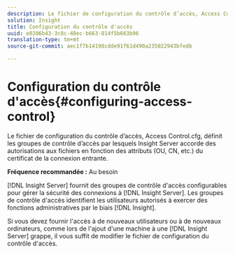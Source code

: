 ```yaml
---
description: Le fichier de configuration du contrôle d’accès, Access Control.cfg, définit les groupes de contrôle d’accès par lesquels Insight Server accorde des autorisations aux fichiers en fonction des attributs (OU, CN, etc.) du certificat de la connexion entrante.
solution: Insight
title: Configuration du contrôle d'accès
uuid: e0206b43-3c8c-48ec-b663-814f5b663b96
translation-type: tm+mt
source-git-commit: aec1f7b14198cdde91f61d490a235022943bfedb

---
```



# Configuration du contrôle d&#39;accès{#configuring-access-control}

Le fichier de configuration du contrôle d’accès, Access Control.cfg, définit les groupes de contrôle d’accès par lesquels Insight Server accorde des autorisations aux fichiers en fonction des attributs (OU, CN, etc.) du certificat de la connexion entrante.

**Fréquence recommandée :** Au besoin

[!DNL Insight Server] fournit des groupes de contrôle d&#39;accès configurables pour gérer la sécurité des connexions à [!DNL Insight Server]. Les groupes de contrôle d&#39;accès identifient les utilisateurs autorisés à exercer des fonctions administratives par le biais [!DNL Insight].

Si vous devez fournir l&#39;accès à de nouveaux utilisateurs ou à de nouveaux ordinateurs, comme lors de l&#39;ajout d&#39;une machine à une [!DNL Insight Server] grappe, il vous suffit de modifier le fichier de configuration du contrôle d&#39;accès.
